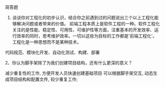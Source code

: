 简答题
1. 谈谈你对工程化的初步认识，结合你之前遇到过的问题说出三个以上工程化能够解决问题或者带来的价值。
前端工程本质上是软件工程的一种。软件工程化关注的是性能、稳定性、可用性、可维护性等方面，注重基本的开发效率、运行效率的同时，思考维护效率。一切以这些为目标的工作都是'前端工程化'。工程化是一种思想而不是某种技术。

代码规范、模块化开发、自动化测试、构建、部署

2、你认为脚手架除了为我们创建项目结构，还有什么更深的意义？

减少重复性的工作, 方便开发人员快速创建基础项目
可以根据脚手架交互, 动态生成项目结构和配置文件, 较少重复工作;